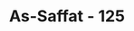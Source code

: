 ---
title: "As-Saffat - 125"
no: 125
arabic_no: ١٢٥
ayah: اَتَدْعُوْنَ بَعْلًا وَّتَذَرُوْنَ اَحْسَنَ الْخَالِقِيْنَۙ
translation: "Patutkah kamu menyembah Ba’l dan kamu tinggalkan (Allah) sebaik-baik pencipta."
tafsir: "Nabi Ilyas meminta mereka agar meninggalkan penyembahan patung yang mereka beri nama Ba'l. Menurut sebagian ulama Ba'l adalah nama patung orang-orang Funisia pada zaman sebelum masehi. Ada pula yang mengatakan bahwa Ba'l adalah nama patung yang disembah penduduk kota Ba'labak di barat Damaskus. Nabi Ilyas mengecam mereka, mengapa mereka menyembah patung itu, karena patung itu tidak mencipta bahkan tidak bisa berbuat apa-apa. Yang patut dijadikan Tuhan dan disembah adalah yang mencipta bukan patung Ba'l yang tidak bisa berbuat apa-apa tersebut."
---